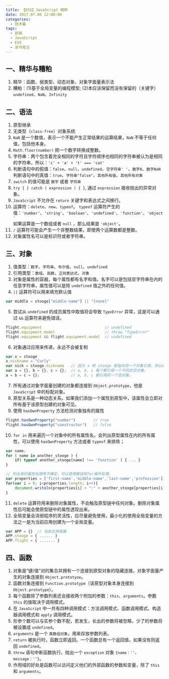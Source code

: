 ```yaml
---
title: 【ES5】JavaScript 精粹
date: 2017.07.06 12:00:00
categories:
  - 技术篇
tags:
  - 前端
  - JavaScript
  - ES5
  - 读书笔记
---
```


## 一、精华与糟粕
1. 精华：函数、弱类型、动态对象、对象字面量表示法
2. 糟粕：(1)基于全局变量的编程模型; (2)本应该保留而没有保留的（关键字）`undefined`、`NaN`、`Infinity`

## 二、语法
1. 原型继承
2. 无类型（`class-free`）对象系统
3. `NaN` 是一个数值，表示一个不能产生正常结果的运算结果，`NaN` 不等于任何值，包括他本身。
4. `Math.floor(number)` 把一个数字转换成整数。
5. 字符串：两个包含着完全相同的字符且字符顺序也相同的字符串被认为是相同的字符串，所以：`'c' + 'a' + 't' === 'cat'` 
6. 判断语句中的假值：`false`、`null`、`undefined`、`空字符串' '`、`数字0`、`数字NaN`<br>
   判断语句中的真值：`true`、`字符串"false"`、`其他所有值`、`其他所有对象`
7. `switch` 的值可能是 `数字` 或者 `字符串`
8. `try { } catch ( expression ) { }`, 通过 `expression` 接收抛出的异常对象。
9. `JavaScript` 不允许在 `return` 关键字和表达式之间换行。
10. 运算符：`delete`、`new`、`typeof`。
    `typeof` 运算符产生的值：`'number'`、`'string'`、`'boolean'`、`'undefined'`、`'function'`、`'object'`<br>
    如果运算是一个数组或者 `null` ，那么结果是 `'object'`。
11. `/` 运算符可能会产生一个非整数结果，即使两个运算数都是整数。
12. 对象属性名可以是标识符或者字符串。

## 三、对象
1. 值类型：`数字`、`字符串`、`布尔值`、`null`、`undefined`
2. 引用类型：`数组`、`函数`、`正则表达式`、`对象`
3. 对象是属性的容器，每个属性都有名字和值。名字可以是包括空字符串在内的任意字符串，属性值可以是除 `undefined` 值之外的任何值。
4. `||` 运算符可以用来填充默认值
```js
var middle = stooge["middle-name"] || "[none]"
```

5. 尝试从 `undefined` 的成员属性中取值将会导致 `TypeError` 异常，这是可以通过 `&&` 运算符来避免错误。
```js
flight.equipment                            // undefined
flight.equipment.model                      // throw "TypeError"
flight.equipment && flight.equipment.model  // undefined
```

6. 对象通过应用来传递，永远不会被复制
```js
var x = stooge
x.nickname = "Curly"
var nick = stooge.nickname   // 因为 x 和 stooge 是指向同一个对象引用，所以nick为“Curly”
var a = {}, b = {}, c = {};  // a, b, c 每个都引用一个不同的空对象。
a = b = c = {};              // a, b, c 都引用同一个空对象。
```

7. 所有通过对象字面量创建的对象都连接到 `Object.prototype`，他是 `JavaScript` 中的标配对象。
8. 原型关系是一种动态关系。如果我们添加一个属性到原型中，该属性会立即对所有基于该原型创建的对象可见。
9. 使用 `hasOwnProperty` 方法检测对象独有的属性
```js
flight.hasOwnProperty("number")        // true
flight.hasOwnProperty("constructor")   // false
```

10. `for in` 用来遍历一个对象中的所有属性名，会列出原型属性在内的所有属性，可以使用 `hasOwnProperty` 方法或者 `typeof` 来排除；
```js
var name;
for ( name in another_stooge ) { 
    if( typeof another_stooge[name] !== 'function' ) { ... }
}

// 列出来的属性名顺序不确定，可以使用数组和for循环处理。
var properties = ['first-name','middle-name','last-name','profession']
for(var i = 0; i<properties.length; i++){
    document.writeln(properties[i] + ":" + another_stooge[properties[i]])
}
```

11. `delete` 运算符用来删除对象属性，不会触及原型链中任何对象。删除对象属性后可能会使原型链中的属性透现出来。
12. 全局变量会消弱程序的灵活性，应尽量避免使用，最小化的使用全局变量的方法之一是为当前应用创建为一个全局变量。
```js
var APP = {}  // 当前应用容器
APP.stooge = { ...... }
APP.flight = { ....... }
```

## 四、函数
1. 对象是“键/值”对的集合并拥有一个连接到原型对象的隐藏连接。对象字面量产生的对象连接到 `Object.prototyoe`。 
2. 函数对象连接到 `Function.prototype`（该原型对象本身连接到 `Object.prototype`）。 
3. 每个函数除了参数列表还会接收两个附加的参数：`this`、`arguments`。参数 `this` 的值取决于调用模式。
4. 在 `JavaScript` 中一共有四种调用模式：方法调用模式、函数调用模式、构造器调用模式和 `apply` 调用模式。 
5. 形参个数可以与实参个数不配，若发生，长出的参数将被忽略，少了的参数将被设置成 `undefined`。 
6. `arguments` 是一个 `类数组对象`，用来存放参数列表。 
7. `return` 被执行时，函数立即返回。一个函数总有一个返回值，如果没有则返回 `undefined`。
8. `throw` 语句中断函数执行，抛出一个 `exception` 对象 `{name：''，message：''}`。
9. 作用域的好处是函数可以访问定义他们的外部函数的参数和变量，除了 `this` 和 `arguments`。